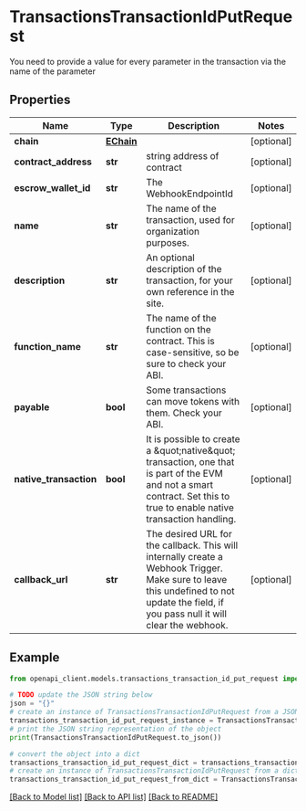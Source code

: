 # TransactionsTransactionIdPutRequest

You need to provide a value for every parameter in the transaction via the name of the parameter

## Properties

Name | Type | Description | Notes
------------ | ------------- | ------------- | -------------
**chain** | [**EChain**](EChain.md) |  | [optional] 
**contract_address** | **str** | string address of contract | [optional] 
**escrow_wallet_id** | **str** | The WebhookEndpointId | [optional] 
**name** | **str** | The name of the transaction, used for organization purposes. | [optional] 
**description** | **str** | An optional description of the transaction, for your own reference in the site. | [optional] 
**function_name** | **str** | The name of the function on the contract. This is case-sensitive, so be sure to check your ABI. | [optional] 
**payable** | **bool** | Some transactions can move tokens with them. Check your ABI. | [optional] 
**native_transaction** | **bool** | It is possible to create a \&quot;native\&quot; transaction, one that is part of the EVM and not a smart contract. Set this to true to enable native transaction handling. | [optional] 
**callback_url** | **str** | The desired URL for the callback. This will internally create a Webhook Trigger. Make sure to leave this undefined to not update the field, if you pass null it will clear the webhook. | [optional] 

## Example

```python
from openapi_client.models.transactions_transaction_id_put_request import TransactionsTransactionIdPutRequest

# TODO update the JSON string below
json = "{}"
# create an instance of TransactionsTransactionIdPutRequest from a JSON string
transactions_transaction_id_put_request_instance = TransactionsTransactionIdPutRequest.from_json(json)
# print the JSON string representation of the object
print(TransactionsTransactionIdPutRequest.to_json())

# convert the object into a dict
transactions_transaction_id_put_request_dict = transactions_transaction_id_put_request_instance.to_dict()
# create an instance of TransactionsTransactionIdPutRequest from a dict
transactions_transaction_id_put_request_from_dict = TransactionsTransactionIdPutRequest.from_dict(transactions_transaction_id_put_request_dict)
```
[[Back to Model list]](../README.md#documentation-for-models) [[Back to API list]](../README.md#documentation-for-api-endpoints) [[Back to README]](../README.md)


